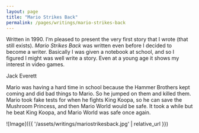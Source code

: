 ```yaml
---
layout: page
title: "Mario Strikes Back"
permalink: /pages/writings/mario-strikes-back
---
```

<!-- wp:paragraph {"backgroundColor":"very-light-gray","textColor":"very-dark-gray","fontSize":"small"} -->
<p class="has-very-dark-gray-color has-very-light-gray-background-color has-text-color has-background has-small-font-size">Written in 1990. I’m pleased to present the very first story that I wrote (that still exists). <em>Mario Strikes Back</em>  was written even before I decided to become a writer. Basically I was  given a notebook at school, and so I figured I might was well write a  story. Even at a young age it shows my interest in video games.</p>
<!-- /wp:paragraph -->

<!-- wp:paragraph -->
<p>Jack Everett</p>
<!-- /wp:paragraph -->

<!-- wp:paragraph -->
<p>Mario was having a hard time in school because the Hammer Brothers kept coming and did bad things to Mario. So he jumped on them and killed them. Mario took fake tests for when he fights King Koopa, so he can save the Mushroom Princess, and then Mario World would be safe. It took a while but he beat King Koopa, and Mario World was safe once again.</p>
<!-- /wp:paragraph -->

<!-- wp:image {"align":"center","id":910,"width":535,"height":341} -->
![Image]({{ '/assets/writings/mariostrikesback.jpg' | relative_url }})
<!-- /wp:image -->
